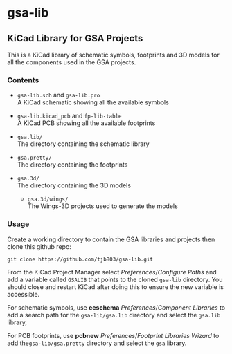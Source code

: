 # gsa-lib

## KiCad Library for GSA Projects

This is a KiCad library of schematic symbols, footprints 
and 3D models for all the components used in the GSA
projects.

### Contents

* `gsa-lib.sch` and `gsa-lib.pro`  
   A KiCad schematic showing all the available symbols 

* `gsa-lib.kicad_pcb` and `fp-lib-table`  
   A KiCad PCB showing all the available footprints
  
* `gsa.lib/`  
   The directory containing the schematic library
  
* `gsa.pretty/`  
   The directory containing the footprints
  
* `gsa.3d/`  
   The directory containing the 3D models
   * `gsa.3d/wings/`  
     The Wings-3D projects used to generate the models

### Usage

Create a working directory to contain the GSA libraries and
projects then clone this github repo:
```
git clone https://github.com/tjb803/gsa-lib.git
```

From the KiCad Project Manager select _Preferences_/_Configure Paths_
and add a variable called `GSALIB` that points to the cloned `gsa-lib`
directory. You should close and restart KiCad after doing this to
ensure the new variable is accessible.

For schematic symbols, use **eeschema** _Preferences_/_Component Libraries_ 
to add a search path for the `gsa-lib/gsa.lib` directory and 
select the `gsa.lib` library,

For PCB footprints, use **pcbnew** _Preferences_/_Footprint Libraries Wizard_
to add the`gsa-lib/gsa.pretty` directory and select
the `gsa` library.

